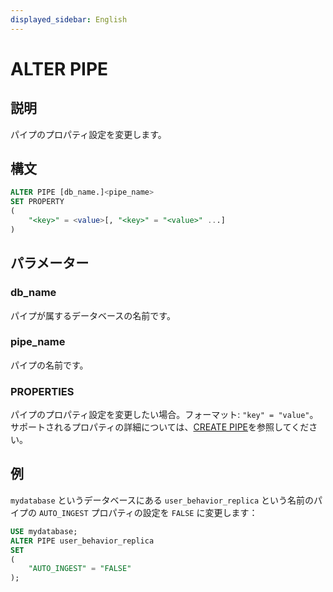 ```yaml
---
displayed_sidebar: English
---
```


# ALTER PIPE

## 説明

パイプのプロパティ設定を変更します。

## 構文

```SQL
ALTER PIPE [db_name.]<pipe_name> 
SET PROPERTY
(
    "<key>" = <value>[, "<key>" = "<value>" ...]
) 
```

## パラメーター

### db_name

パイプが属するデータベースの名前です。

### pipe_name

パイプの名前です。

### PROPERTIES

パイプのプロパティ設定を変更したい場合。フォーマット: `"key" = "value"`。サポートされるプロパティの詳細については、[CREATE PIPE](../../../sql-reference/sql-statements/data-manipulation/CREATE_PIPE.md)を参照してください。

## 例

`mydatabase` というデータベースにある `user_behavior_replica` という名前のパイプの `AUTO_INGEST` プロパティの設定を `FALSE` に変更します：

```SQL
USE mydatabase;
ALTER PIPE user_behavior_replica
SET
(
    "AUTO_INGEST" = "FALSE"
);
```
